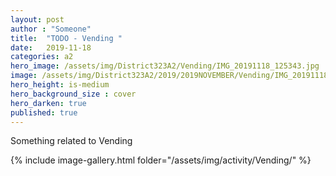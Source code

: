 ```yaml
---
layout: post
author : "Someone"
title:  "TODO - Vending "
date:   2019-11-18
categories: a2
hero_image: /assets/img/District323A2/Vending/IMG_20191118_125343.jpg
image: /assets/img/District323A2/2019/2019NOVEMBER/Vending/IMG_20191118_125343.jpg
hero_height: is-medium
hero_background_size : cover
hero_darken: true
published: true
---
```


Something related to Vending

{% include image-gallery.html folder="/assets/img/activity/Vending/" %}
